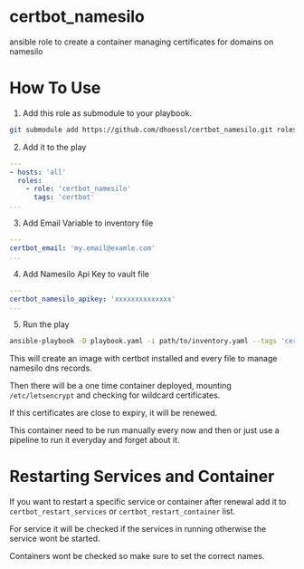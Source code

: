# certbot_namesilo
ansible role to create a container managing certificates for domains on namesilo

# How To Use

1. Add this role as submodule to your playbook.

```bash
git submodule add https://github.com/dhoessl/certbot_namesilo.git roles/certbot_namesilo
```
2. Add it to the play

```yaml
---
- hosts: 'all'
  roles:
    - role: 'certbot_namesilo'
      tags: 'certbot'
...
```

3. Add Email Variable to inventory file
```yaml
---
certbot_email: 'my.email@examle.com'
...
```

4. Add Namesilo Api Key to vault file
```yaml
---
certbot_namesilo_apikey: 'xxxxxxxxxxxxxx'
...
```

5. Run the play
```bash
ansible-playbook -D playbook.yaml -i path/to/inventory.yaml --tags 'certbot'
```

This will create an image with certbot installed and every file to manage namesilo dns records.

Then there will be a one time container deployed, mounting `/etc/letsencrypt` and checking for wildcard certificates.

If this certificates are close to expiry, it will be renewed.

This container need to be run manually every now and then or just use a pipeline to run it everyday and forget about it.

# Restarting Services and Container
If you want to restart a specific service or container after renewal add it to `certbot_restart_services` or `certbot_restart_container` list.

For service it will be checked if the services in running otherwise the service wont be started.

Containers wont be checked so make sure to set the correct names.
